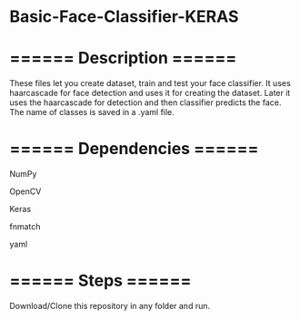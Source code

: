 # Basic-Face-Classifier-KERAS

# ====== Description ======

These files let you create dataset, train and test your face classifier. It uses haarcascade for face detection and uses it for creating the dataset. Later it uses the haarcascade for detection and then classifier predicts the face. The name of classes is saved in a .yaml file.

# ====== Dependencies ======
NumPy

OpenCV

Keras

fnmatch

yaml

# ====== Steps ======
Download/Clone this repository in any folder and run.

